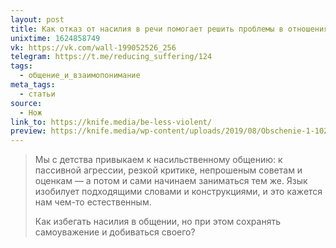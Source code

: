 ```yaml
---
layout: post
title: Как отказ от насилия в речи помогает решить проблемы в отношениях с другими и самим собой
unixtime: 1624858749
vk: https://vk.com/wall-199052526_256
telegram: https://t.me/reducing_suffering/124
tags:
  - общение_и_взаимопонимание
meta_tags:
  - статьи
source:
  - Нож
link_to: https://knife.media/be-less-violent/
preview: https://knife.media/wp-content/uploads/2019/08/Obschenie-1-1024x717.jpg
---
```

>Мы с детства привыкаем к насильственному общению: к пассивной агрессии, резкой критике, непрошеным советам и оценкам — а потом и сами начинаем заниматься тем же. Язык изобилует подходящими словами и конструкциями, и это кажется нам чем-то естественным.
>
>Как избегать насилия в общении, но при этом сохранять самоуважение и добиваться своего?